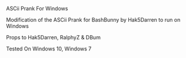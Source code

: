 ASCii Prank For Windows

Modification of the ASCii Prank for BashBunny by Hak5Darren to run on Windows

Props to Hak5Darren, RalphyZ & DBum

Tested On Windows 10, Windows 7